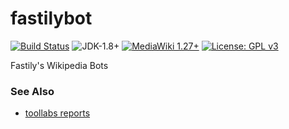 # fastilybot
[![Build Status](https://travis-ci.org/fastily/fastilybot.svg?branch=master)](https://travis-ci.org/fastily/fastilybot)
![JDK-1.8+](https://upload.wikimedia.org/wikipedia/commons/7/75/Blue_JDK_1.8%2B_Shield_Badge.svg)
[![MediaWiki 1.27+](https://upload.wikimedia.org/wikipedia/commons/2/2c/MediaWiki_1.27%2B_Blue_Badge.svg)](https://www.mediawiki.org/wiki/MediaWiki)
[![License: GPL v3](https://upload.wikimedia.org/wikipedia/commons/8/86/GPL_v3_Blue_Badge.svg)](https://www.gnu.org/licenses/gpl-3.0.en.html)

Fastily's Wikipedia Bots

### See Also
* [toollabs reports](https://tools.wmflabs.org/fastilybot-reports/)